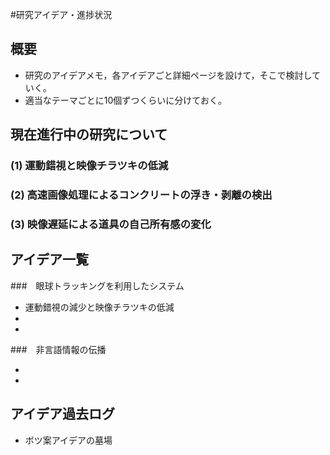 #研究アイデア・進捗状況

## 概要

* 研究のアイデアメモ，各アイデアごと詳細ページを設けて，そこで検討していく。
* 適当なテーマごとに10個ずつくらいに分けておく。

## 現在進行中の研究について

### (1) 運動錯視と映像チラツキの低減

### (2) 高速画像処理によるコンクリートの浮き・剥離の検出

### (3) 映像遅延による道具の自己所有感の変化

## アイデア一覧

###　眼球トラッキングを利用したシステム

* 運動錯視の減少と映像チラツキの低減
* 
* 

###　非言語情報の伝播

* 
* 

## アイデア過去ログ
* ボツ案アイデアの墓場